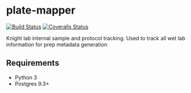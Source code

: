plate-mapper
============

[![Build Status](https://travis-ci.org/squirrelo/plate-mapper.png)](https://travis-ci.org/squirrelo/plate-mapper)
[![Coveralls Status](https://coveralls.io/repos/squirrelo/plate-mapper/badge.png?branch=master)](https://coveralls.io/r/squirrelo/plate-mapper)

Knight lab internal sample and protocol tracking. Used to track all wet lab information for prep metadata generation

Requirements
------------
 - Python 3
 - Postgres 9.3+